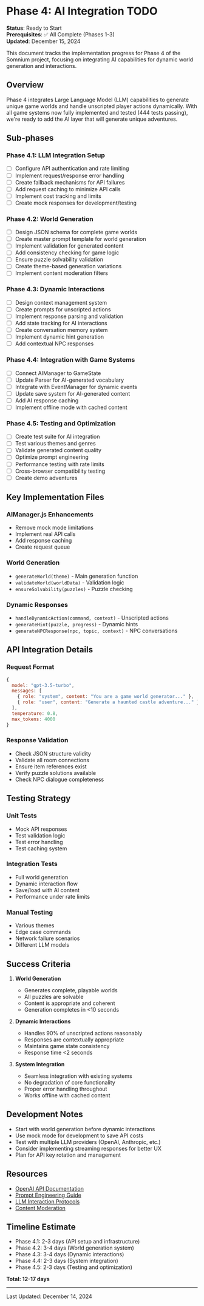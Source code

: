# Phase 4: AI Integration TODO

**Status**: Ready to Start  
**Prerequisites**: ✅ All Complete (Phases 1-3)  
**Updated**: December 15, 2024

This document tracks the implementation progress for Phase 4 of the Somnium project, focusing on integrating AI capabilities for dynamic world generation and interactions.

## Overview

Phase 4 integrates Large Language Model (LLM) capabilities to generate unique game worlds and handle unscripted player actions dynamically. With all game systems now fully implemented and tested (444 tests passing), we're ready to add the AI layer that will generate unique adventures.

## Sub-phases

### Phase 4.1: LLM Integration Setup

- [ ] Configure API authentication and rate limiting
- [ ] Implement request/response error handling
- [ ] Create fallback mechanisms for API failures
- [ ] Add request caching to minimize API calls
- [ ] Implement cost tracking and limits
- [ ] Create mock responses for development/testing

### Phase 4.2: World Generation

- [ ] Design JSON schema for complete game worlds
- [ ] Create master prompt template for world generation
- [ ] Implement validation for generated content
- [ ] Add consistency checking for game logic
- [ ] Ensure puzzle solvability validation
- [ ] Create theme-based generation variations
- [ ] Implement content moderation filters

### Phase 4.3: Dynamic Interactions

- [ ] Design context management system
- [ ] Create prompts for unscripted actions
- [ ] Implement response parsing and validation
- [ ] Add state tracking for AI interactions
- [ ] Create conversation memory system
- [ ] Implement dynamic hint generation
- [ ] Add contextual NPC responses

### Phase 4.4: Integration with Game Systems

- [ ] Connect AIManager to GameState
- [ ] Update Parser for AI-generated vocabulary
- [ ] Integrate with EventManager for dynamic events
- [ ] Update save system for AI-generated content
- [ ] Add AI response caching
- [ ] Implement offline mode with cached content

### Phase 4.5: Testing and Optimization

- [ ] Create test suite for AI integration
- [ ] Test various themes and genres
- [ ] Validate generated content quality
- [ ] Optimize prompt engineering
- [ ] Performance testing with rate limits
- [ ] Cross-browser compatibility testing
- [ ] Create demo adventures

## Key Implementation Files

### AIManager.js Enhancements

- Remove mock mode limitations
- Implement real API calls
- Add response caching
- Create request queue

### World Generation

- `generateWorld(theme)` - Main generation function
- `validateWorld(worldData)` - Validation logic
- `ensureSolvability(puzzles)` - Puzzle checking

### Dynamic Responses

- `handleDynamicAction(command, context)` - Unscripted actions
- `generateHint(puzzle, progress)` - Dynamic hints
- `generateNPCResponse(npc, topic, context)` - NPC conversations

## API Integration Details

### Request Format

```javascript
{
  model: "gpt-3.5-turbo",
  messages: [
    { role: "system", content: "You are a game world generator..." },
    { role: "user", content: "Generate a haunted castle adventure..." }
  ],
  temperature: 0.8,
  max_tokens: 4000
}
```

### Response Validation

- Check JSON structure validity
- Validate all room connections
- Ensure item references exist
- Verify puzzle solutions available
- Check NPC dialogue completeness

## Testing Strategy

### Unit Tests

- Mock API responses
- Test validation logic
- Test error handling
- Test caching system

### Integration Tests

- Full world generation
- Dynamic interaction flow
- Save/load with AI content
- Performance under rate limits

### Manual Testing

- Various themes
- Edge case commands
- Network failure scenarios
- Different LLM models

## Success Criteria

1. **World Generation**

   - Generates complete, playable worlds
   - All puzzles are solvable
   - Content is appropriate and coherent
   - Generation completes in <10 seconds

2. **Dynamic Interactions**

   - Handles 90% of unscripted actions reasonably
   - Responses are contextually appropriate
   - Maintains game state consistency
   - Response time <2 seconds

3. **System Integration**
   - Seamless integration with existing systems
   - No degradation of core functionality
   - Proper error handling throughout
   - Works offline with cached content

## Development Notes

- Start with world generation before dynamic interactions
- Use mock mode for development to save API costs
- Test with multiple LLM providers (OpenAI, Anthropic, etc.)
- Consider implementing streaming responses for better UX
- Plan for API key rotation and management

## Resources

- [OpenAI API Documentation](https://platform.openai.com/docs)
- [Prompt Engineering Guide](../ref_docs/Somnium_AI-Prompt-Engr.md)
- [LLM Interaction Protocols](../ref_docs/Somnium_LLM-Interactions.md)
- [Content Moderation](../ref_docs/Somnium_ContentMod-Safety.md)

## Timeline Estimate

- Phase 4.1: 2-3 days (API setup and infrastructure)
- Phase 4.2: 3-4 days (World generation system)
- Phase 4.3: 3-4 days (Dynamic interactions)
- Phase 4.4: 2-3 days (System integration)
- Phase 4.5: 2-3 days (Testing and optimization)

**Total: 12-17 days**

---

Last Updated: December 14, 2024
